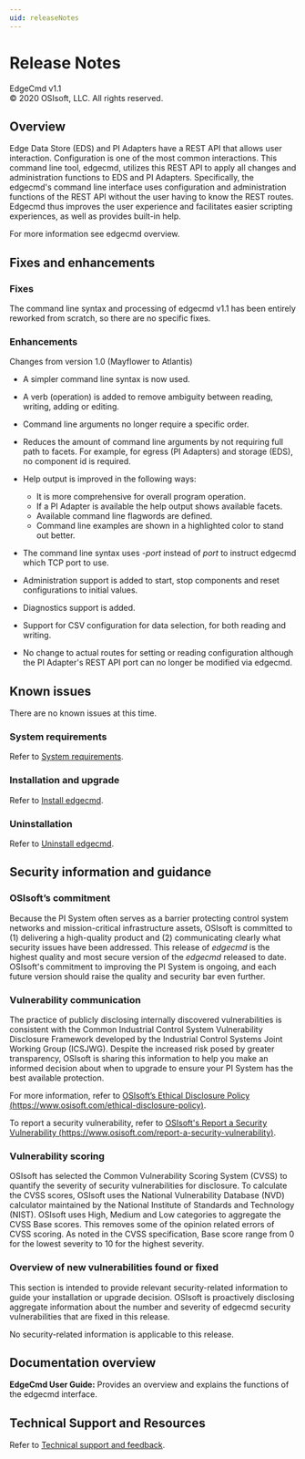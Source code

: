 ```yaml
---
uid: releaseNotes
---
```


# Release Notes

EdgeCmd v1.1<br>
© 2020 OSIsoft, LLC. All rights reserved.

## Overview

Edge Data Store (EDS) and PI Adapters have a REST API that allows user interaction. Configuration is one of the most common interactions. This command line tool, edgecmd, utilizes this REST API to apply all changes and administration functions to EDS and PI Adapters. Specifically, the edgecmd's command line interface uses configuration and administration functions of the REST API without the user having to know the REST routes. Edgecmd thus improves the user experience and facilitates easier scripting experiences, as well as provides built-in help. 

For more information see edgecmd overview.

## Fixes and enhancements

### Fixes

The command line syntax and processing of edgecmd v1.1 has been entirely reworked from scratch, so there are no specific fixes.

### Enhancements

Changes from version 1.0 (Mayflower to Atlantis) 

* A simpler command line syntax is now used. 

* A verb (operation) is added to remove ambiguity between reading, writing, adding or editing. 

* Command line arguments no longer require a specific order. 

* Reduces the amount of command line arguments by not requiring full path to facets.  For example, for egress (PI Adapters) and storage (EDS), no component id is required. 

* Help output is improved in the following ways:
    * It is more comprehensive for overall program operation.
    * If a PI Adapter is available the help output shows available facets.
    * Available command line flagwords are defined.
    * Command line examples are shown in a highlighted color to stand out better.

* The command line syntax uses *-port* instead of *port* to instruct edgecmd which TCP port to use.  

* Administration support is added to start, stop components and reset configurations to initial values. 

* Diagnostics support is added.   

* Support for CSV configuration for data selection, for both reading and writing.  

* No change to actual routes for setting or reading configuration although the PI Adapter's REST API port can no longer be modified via edgecmd.

## Known issues

There are no known issues at this time.

### System requirements

Refer to [System requirements](xref:SystemRequirements).

### Installation and upgrade

Refer to [Install edgecmd](xref:InstallTheAdapter).

### Uninstallation

Refer to [Uninstall edgecmd](xref:UninstallTheAdapter).

## Security information and guidance

### OSIsoft’s commitment

Because the PI System often serves as a barrier protecting control system networks and mission-critical infrastructure assets, OSIsoft is committed to (1) delivering a high-quality product and (2) communicating clearly what security issues have been addressed. This release of *edgecmd* is the highest quality and most secure version of the *edgecmd* released to date. OSIsoft's commitment to improving the PI System is ongoing, and each future version should raise the quality and security bar even further.

### Vulnerability communication

The practice of publicly disclosing internally discovered vulnerabilities is consistent with the Common Industrial Control System Vulnerability Disclosure Framework developed by the Industrial Control Systems Joint Working Group (ICSJWG). Despite the increased risk posed by greater transparency, OSIsoft is sharing this information to help you make an informed decision about when to upgrade to ensure your PI System has the best available protection.

For more information, refer to [OSIsoft’s Ethical Disclosure Policy (https://www.osisoft.com/ethical-disclosure-policy)](https://www.osisoft.com/ethical-disclosure-policy).

To report a security vulnerability, refer to [OSIsoft's Report a Security Vulnerability (https://www.osisoft.com/report-a-security-vulnerability)](https://www.osisoft.com/report-a-security-vulnerability).

### Vulnerability scoring

OSIsoft has selected the Common Vulnerability Scoring System (CVSS) to quantify the severity of security vulnerabilities for disclosure. To calculate the CVSS scores, OSIsoft uses the National Vulnerability Database (NVD) calculator maintained by the National Institute of Standards and Technology (NIST).  OSIsoft uses High, Medium and Low categories to aggregate the CVSS Base scores. This removes some of the opinion related errors of CVSS scoring.  As noted in the CVSS specification, Base score range from 0 for the lowest severity to 10 for the highest severity.

### Overview of new vulnerabilities found or fixed

This section is intended to provide relevant security-related information to guide your installation or upgrade decision. OSIsoft is proactively disclosing aggregate information about the number and severity of edgecmd security vulnerabilities that are fixed in this release.

No security-related information is applicable to this release.

## Documentation overview

**EdgeCmd User Guide:** Provides an overview and explains the functions of the edgecmd interface.

## Technical Support and Resources

Refer to [Technical support and feedback](xref:TechnicalSupportAndFeedback).
